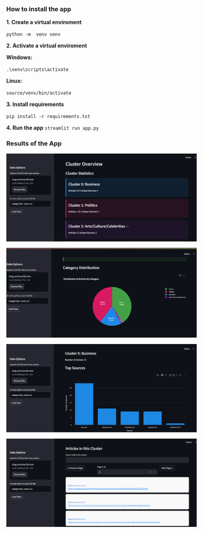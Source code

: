 ### How to install the app

**1. Create  a virtual enviroment**

`python -m  venv venv`

**2. Activate a virtual enviroment**
   
   **Windows:**
   
   `.\venv\scripts\activate`

  **Linux:**
   
   `source/venv/bin/activate`

**3. Install requirements**

`pip install -r requirements.txt`

**4. Run the app**
 `streamlit run app.py`

 ### Results of the App


![cluster overview](img/cluster_overview.png)


![Category Distribution](img/dist.png)

![cluster 0 : business](img/cluster_0.png)

![Category Distribution](img/articles_in_cluster_.png)